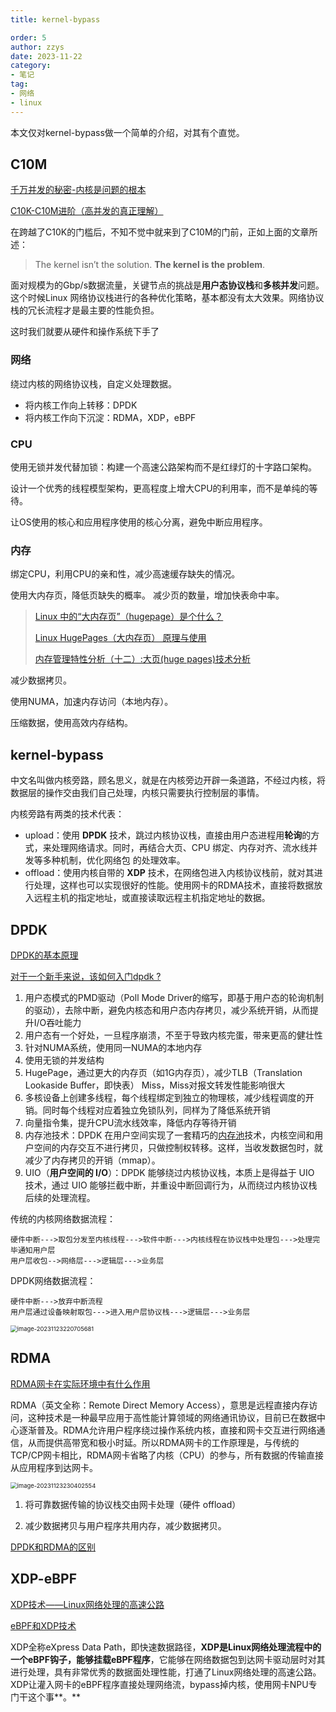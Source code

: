 ```yaml
---
title: kernel-bypass

order: 5
author: zzys
date: 2023-11-22
category:
- 笔记
tag:
- 网络
- linux
---
```


本文仅对kernel-bypass做一个简单的介绍，对其有个直觉。

## C10M

[千万并发的秘密-内核是问题的根本 ](https://www.oschina.net/translate/the-secret-to-10-million-concurrent-connections-the-kernel?cmp&p=1)

[C10K-C10M进阶（高并发的真正理解）](https://zhuanlan.zhihu.com/p/635431441)

在跨越了C10K的门槛后，不知不觉中就来到了C10M的门前，正如上面的文章所述：

> The kernel isn’t the solution. **The kernel is the problem**.

面对规模为的Gbp/s数据流量，关键节点的挑战是**用户态协议栈**和**多核并发**问题。这个时候Linux 网络协议栈进行的各种优化策略，基本都没有太大效果。网络协议栈的冗长流程才是最主要的性能负担。

这时我们就要从硬件和操作系统下手了

### 网络

绕过内核的网络协议栈，自定义处理数据。

- 将内核工作向上转移：DPDK
- 将内核工作向下沉淀：RDMA，XDP，eBPF

### CPU

使用无锁并发代替加锁：构建一个高速公路架构而不是红绿灯的十字路口架构。

设计一个优秀的线程模型架构，更高程度上增大CPU的利用率，而不是单纯的等待。

让OS使用的核心和应用程序使用的核心分离，避免中断应用程序。

### 内存

绑定CPU，利用CPU的亲和性，减少高速缓存缺失的情况。

使用大内存页，降低页缺失的概率。 减少页的数量，增加快表命中率。

> [Linux 中的“大内存页”（hugepage）是个什么？](https://zhuanlan.zhihu.com/p/34659353)
>
> [Linux HugePages（大内存页） 原理与使用](https://zhuanlan.zhihu.com/p/366702339)
>
> [内存管理特性分析（十二）:大页(huge pages)技术分析](https://zhuanlan.zhihu.com/p/609457879)

减少数据拷贝。

使用NUMA，加速内存访问（本地内存）。

压缩数据，使用高效内存结构。

## kernel-bypass

中文名叫做内核旁路，顾名思义，就是在内核旁边开辟一条道路，不经过内核，将数据层的操作交由我们自己处理，内核只需要执行控制层的事情。

内核旁路有两类的技术代表：

- upload：使用 **DPDK** 技术，跳过内核协议栈，直接由用户态进程用**轮询**的方式，来处理网络请求。同时，再结合大页、CPU 绑定、内存对齐、流水线并发等多种机制，优化网络包 的处理效率。
- offload：使用内核自带的 **XDP** 技术，在网络包进入内核协议栈前，就对其进行处理，这样也可以实现很好的性能。使用网卡的RDMA技术，直接将数据放入远程主机的指定地址，或直接读取远程主机指定地址的数据。

## DPDK

[DPDK的基本原理](https://zhuanlan.zhihu.com/p/347693559)

[ 对于一个新手来说，该如何入门dpdk ? ](https://www.zhihu.com/question/39309195)

1. 用户态模式的PMD驱动（Poll Mode Driver的缩写，即基于用户态的轮询机制的驱动），去除中断，避免内核态和用户态内存拷贝，减少系统开销，从而提升I/O吞吐能力
2. 用户态有一个好处，一旦程序崩溃，不至于导致内核完蛋，带来更高的健壮性
3. 针对NUMA系统，使用同一NUMA的本地内存
4. 使用无锁的并发结构
5. HugePage，通过更大的内存页（如1G内存页），减少TLB（Translation Lookaside Buffer，即快表） Miss，Miss对报文转发性能影响很大
6. 多核设备上创建多线程，每个线程绑定到独立的物理核，减少线程调度的开销。同时每个线程对应着独立免锁队列，同样为了降低系统开销
7. 向量指令集，提升CPU流水线效率，降低内存等待开销
8. 内存池技术：DPDK 在用户空间实现了一套精巧的[内存池](https://www.zhihu.com/search?q=内存池&search_source=Entity&hybrid_search_source=Entity&hybrid_search_extra={"sourceType"%3A"answer"%2C"sourceId"%3A2384930345})技术，内核空间和用户空间的内存交互不进行拷贝，只做控制权转移。这样，当收发数据包时，就减少了内存拷贝的开销（mmap）。
9. UIO（**用户空间的 I/O**）：DPDK 能够绕过内核协议栈，本质上是得益于 UIO 技术，通过 UIO 能够拦截中断，并重设中断回调行为，从而绕过内核协议栈后续的处理流程。

传统的内核网络数据流程：

```text
硬件中断--->取包分发至内核线程--->软件中断--->内核线程在协议栈中处理包--->处理完毕通知用户层
用户层收包-->网络层--->逻辑层--->业务层
```

DPDK网络数据流程：

```text
硬件中断--->放弃中断流程
用户层通过设备映射取包--->进入用户层协议栈--->逻辑层--->业务层
```

<img src="https://blog-zzys.oss-cn-beijing.aliyuncs.com/articles/d01ee12fdc80e9192f0da5a592752f1b.png" alt="image-20231123220705681" style="zoom:67%;" />

## RDMA

[RDMA网卡在实际环境中有什么作用 ](https://zhuanlan.zhihu.com/p/340361876)

RDMA（英文全称：Remote Direct Memory Access），意思是远程直接内存访问，这种技术是一种最早应用于高性能计算领域的网络通讯协议，目前已在数据中心逐渐普及。RDMA允许用户程序绕过操作系统内核，直接和网卡交互进行网络通信，从而提供高带宽和极小时延。所以RDMA网卡的工作原理是，与传统的TCP/CP网卡相比，RDMA网卡省略了内核（CPU）的参与，所有数据的传输直接从应用程序到达网卡。

<img src="https://blog-zzys.oss-cn-beijing.aliyuncs.com/articles/623ea44331c3bf32e5c4ae801f94cbcb.png" alt="image-20231123230402554" style="zoom:67%;" />

1. 将可靠数据传输的协议栈交由网卡处理（硬件 offload）

2. 减少数据拷贝与用户程序共用内存，减少数据拷贝。

[DPDK和RDMA的区别](https://blog.csdn.net/bandaoyu/article/details/112588762)

## XDP-eBPF

[XDP技术——Linux网络处理的高速公路](https://zhuanlan.zhihu.com/p/453005342)

[eBPF和XDP技术](https://zhuanlan.zhihu.com/p/558509760)

XDP全称eXpress Data Path，即快速数据路径，**XDP是Linux网络处理流程中的一个eBPF钩子，能够挂载eBPF程序**，它能够在网络数据包到达网卡驱动层时对其进行处理，具有非常优秀的数据面处理性能，打通了Linux网络处理的高速公路。XDP让灌入网卡的eBPF程序直接处理网络流，bypass掉内核，使用网卡NPU专门干这个事**。**
